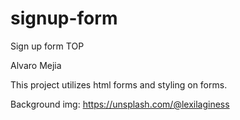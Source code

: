 # signup-form

Sign up form TOP

Alvaro Mejia

This project utilizes html forms and styling on forms.

Background img:
https://unsplash.com/@lexilaginess

